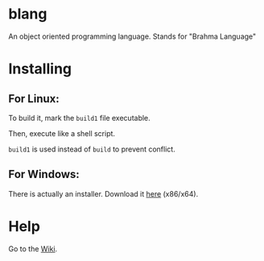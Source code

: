 # blang
An object oriented programming language. Stands for "Brahma Language"
# Installing
## For Linux:
To build it, mark the `build1` file executable.

Then, execute like a shell script.

`build1` is used instead of `build` to prevent conflict.
## For Windows:
There is actually an installer. Download it [here](https://ganesha2282882.github.io/blang/blang_windows_setup.cmd) (x86/x64).
# Help
Go to the [Wiki](https://github.com/Ganesha2282882/blang/wiki).
